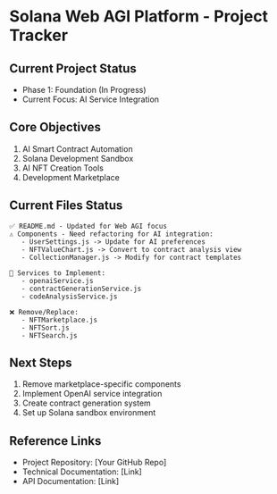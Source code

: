 # Solana Web AGI Platform - Project Tracker

## Current Project Status
- Phase 1: Foundation (In Progress)
- Current Focus: AI Service Integration

## Core Objectives
1. AI Smart Contract Automation
2. Solana Development Sandbox
3. AI NFT Creation Tools
4. Development Marketplace

## Current Files Status
```
✅ README.md - Updated for Web AGI focus
⚠️ Components - Need refactoring for AI integration:
   - UserSettings.js -> Update for AI preferences
   - NFTValueChart.js -> Convert to contract analysis view
   - CollectionManager.js -> Modify for contract templates
   
🔄 Services to Implement:
   - openaiService.js
   - contractGenerationService.js
   - codeAnalysisService.js
   
❌ Remove/Replace:
   - NFTMarketplace.js
   - NFTSort.js
   - NFTSearch.js
```

## Next Steps
1. Remove marketplace-specific components
2. Implement OpenAI service integration
3. Create contract generation system
4. Set up Solana sandbox environment

## Reference Links
- Project Repository: [Your GitHub Repo]
- Technical Documentation: [Link]
- API Documentation: [Link] 